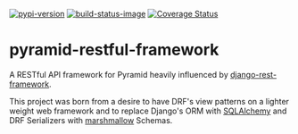 [![pypi-version]][pypi]
[![build-status-image]][travis]
[![Coverage Status](https://coveralls.io/repos/github/danpoland/pyramid-restful-framework/badge.svg?branch=master)](https://coveralls.io/github/danpoland/pyramid-restful-framework?branch=master)

# pyramid-restful-framework
A RESTful API framework for Pyramid heavily influenced by [django-rest-framework](https://github.com/encode/django-rest-framework).

This project was born from a desire to have DRF's view patterns on a lighter weight web framework and to replace Django's ORM with [SQLAlchemy](http://www.sqlalchemy.org/) and DRF Serializers with [marshmallow](https://github.com/marshmallow-code/marshmallow/) Schemas.

[build-status-image]: https://travis-ci.org/danpoland/pyramid-restful-framework.svg?branch=master
[travis]: https://travis-ci.org/danpoland/pyramid-restful-framework
[pypi-version]: https://badge.fury.io/py/pyramid-restful-framework.svg
[pypi]: https://pypi.python.org/pypi/pyramid-restful-framework
